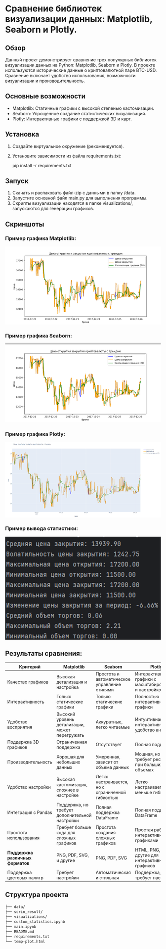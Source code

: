 # Сравнение библиотек визуализации данных: Matplotlib, Seaborn и Plotly.

## Обзор

Данный проект демонстрирует сравнение трех популярных библиотек визуализации данных на Python: Matplotlib, Seaborn и Plotly. В проекте используются исторические данные о криптовалютной паре BTC-USD. Сравнение включает удобство использования, возможности визуализации и производительность.

## Основные возможности

- Matplotlib: Статичные графики с высокой степенью кастомизации.
- Seaborn: Упрощенное создание статистических визуализаций.
- Plotly: Интерактивные графики с поддержкой 3D и карт.

## Установка

1. Создайте виртуальное окружение (рекомендуется).
2. Установите зависимости из файла requirements.txt:

  
    pip install -r requirements.txt
   
## Запуск

1. Скачать и распаковать файл-zip с данными в папку /data.
2. Запустите основной файл main.py для выполнения программы.
3. Скрипты визуализации находятся в папке visualizations/, запускаются для генерации графиков.

## Скриншоты

### Пример графика Matplotlib:
![img.png](scrin_result/img.png)

### Пример графика Seaborn:
![img_1.png](scrin_result/img_1.png)

### Пример графика Plotly:
![img_2.png](scrin_result/img_2.png)

### Пример вывода статистики:
![img_3.png](scrin_result/img_3.png)


## Результаты сравнения:

| Критерий                        | Matplotlib                                     | Seaborn                                 | Plotly                                                   |
|---------------------------------|------------------------------------------------|----------------------------------------------|----------------------------------------------------------|
| Качество графиков           | Высокая детализация и настройка                | Простота и автоматическое управление стилями | Интерактивные графики с масштабированием и настройкой     |
| Интерактивность             | Только статические графики                     | Только статические графики                   | Полностью интерактивные графики                           |
| Удобство восприятия         | Высокий уровень детализации, может перегружать | Аккуратные, легко читаемые                   | Интуитивная интерактивность, удобство анализа             |
| Поддержка 3D графиков       | Ограниченная поддержка                         | Отсутствует                                  | Полная поддержка                                          |
| Производительность          | Хорошая для небольших данных                   | Умеренная, зависит от объема данных          | Мощная, но требует ресурсов при больших объемах           |
| Удобство настройки          | Высокая кастомизация, сложнее в настройке      | Легко настраивается, но с ограниченной гибкостью | Легко настраивается, меньше гибкости                      |
| Интеграция с Pandas         | Поддержка, но требует дополнительной настройки | Полная поддержка DataFrame                   | Полная поддержка DataFrame                                |
| Простота использования      | Требует больше кода для сложных графиков       | Простота создания сложных графиков           | Простая работа с интерактивными графиками                 |
| **Поддержка различных форматов**| PNG, PDF, SVG, и другие                        | PNG, PDF, SVG                                | HTML, PNG, JPEG, и другие для интерактивных графиков      |
| Поддержка цветовых палитр   | Требует настройки                              | Автоматическая и стильная                    | Поддержка, но требует настройки                          |



## Структура проекта

    ├── data/
    ├── scrin_result/
    ├── visualizations/
    ├── custom_statistics.ipynb
    ├── main.ipynb
    ├── README.md
    ├── requirements.txt
    └── temp-plot.html
